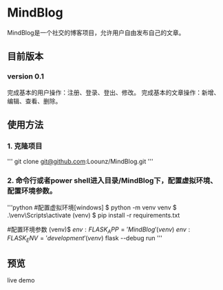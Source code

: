 # MindBlog
  MindBlog是一个社交的博客项目，允许用户自由发布自己的文章。
  
## 目前版本
### version 0.1
  完成基本的用户操作：注册、登录、登出、修改。
  完成基本的文章操作：新增、编辑、查看、删除。
  
## 使用方法
### 1. 克隆项目
'''
git clone git@github.com:Loounz/MindBlog.git
'''
### 2. 命令行或者power shell进入目录/MindBlog下，配置虚拟环境、配置环境参数。
'''python
#配置虚拟环境[windows]
$ python -m venv venv
$ .\venv\Scripts\activate
(venv) $ pip install -r requirements.txt

#配置环境参数
(venv)$ $env:FLASK_APP='MindBlog'
(venv)$ $env:FLASK_ENV='development'
(venv)$ flask --debug run
'''

## 预览
live demo

